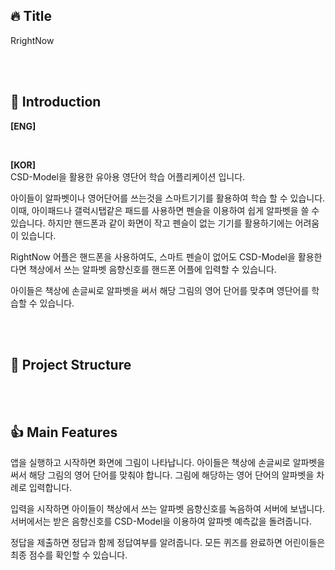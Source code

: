 ## 🔥 Title
RrightNow

<br><br>
## :raised_hands: Introduction
**[ENG]**  

<br>

**[KOR]**  
CSD-Model을 활용한 유아용 영단어 학습 어플리케이션 입니다.

아이들이 알파벳이나 영어단어를 쓰는것을 스마트기기를 활용하여 학습 할 수 있습니다.
이때, 아이패드나 갤럭시탭같은 패드를 사용하면 펜슬을 이용하여 쉽게 알파벳을 쓸 수 있습니다.
하지만 핸드폰과 같이 화면이 작고 펜슬이 없는 기기를 활용하기에는 어려움이 있습니다.

RightNow 어플은 핸드폰을 사용하여도, 스마트 펜슬이 없어도 CSD-Model을 활용한다면
책상에서 쓰는 알파벳 음향신호를 핸드폰 어플에 입력할 수 있습니다.

아이들은 책상에 손글씨로 알파벳을 써서 해당 그림의 영어 단어를 맞추며 영단어를 학습할 수 있습니다.

<br><br>
## 🔗 Project Structure


<br><br>
## 👍 Main Features

앱을 실행하고 시작하면 화면에 그림이 나타납니다.
아이들은 책상에 손글씨로 알파벳을 써서 해당 그림의 영어 단어를 맞춰야 합니다. 
그림에 해당하는 영어 단어의 알파벳을 차례로 입력합니다.

입력을 시작하면 아이들이 책상에서 쓰는 알파벳 음향신호를 녹음하여 서버에 보냅니다.
서버에서는 받은 음향신호를 CSD-Model을 이용하여 알파벳 예측값을 돌려줍니다.

정답을 제출하면 정답과 함께 정답여부를 알려줍니다. 
모든 퀴즈를 완료하면 어린이들은 최종 점수를 확인할 수 있습니다.



